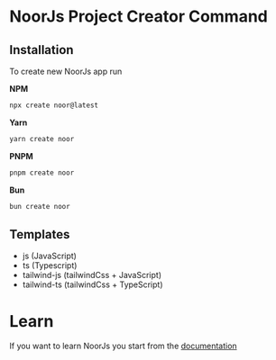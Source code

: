 # NoorJs Project Creator Command

## Installation

To create new NoorJs app run

**NPM**

```bash
npx create noor@latest
```

**Yarn**

```bash
yarn create noor
```

**PNPM**

```bash
pnpm create noor
```

**Bun**

```bash
bun create noor
```

## Templates

- js (JavaScript)
- ts (Typescript)
- tailwind-js (tailwindCss + JavaScript)
- tailwind-ts (tailwindCss + TypeScript)

# Learn

If you want to learn NoorJs you start from the [documentation](https://github.com/MESSELMIyahya/NoorJs/blob/main/docs/doc.md)

